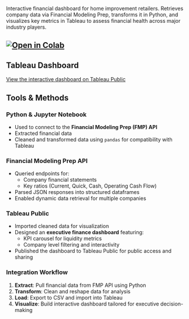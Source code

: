 Interactive financial dashboard for home improvement retailers. Retrieves company data via Financial Modeling Prep, transforms it in Python, and visualizes key metrics in Tableau to assess financial health across major industry players.

## [![Open in Colab](https://colab.research.google.com/assets/colab-badge.svg)](https://colab.research.google.com/github/USERNAME/REPO_NAME/blob/main/NOTEBOOK_NAME.ipynb)


## Tableau Dashboard

[View the interactive dashboard on Tableau Public]([(https://github.com/alanaahart/Home-Improvement/blob/main/Home_Improvement_Analysis.ipynb))

## Tools & Methods 

### Python & Jupyter Notebook
- Used to connect to the **Financial Modeling Prep (FMP) API**
- Extracted financial data 
- Cleaned and transformed data using `pandas` for compatibility with Tableau

### Financial Modeling Prep API
- Queried endpoints for:
  - Company financial statements
  - Key ratios (Current, Quick, Cash, Operating Cash Flow)
- Parsed JSON responses into structured dataframes
- Enabled dynamic data retrieval for multiple companies

### Tableau Public
- Imported cleaned data for visualization
- Designed an **executive finance dashboard** featuring:
  - KPI carousel for liquidity metrics
  - Company level filtering and interactivity
- Published the dashboard to Tableau Public for public access and sharing

### Integration Workflow
1. **Extract**: Pull financial data from FMP API using Python
2. **Transform**: Clean and reshape data for analysis
3. **Load**: Export to CSV and import into Tableau
4. **Visualize**: Build interactive dashboard tailored for executive decision-making
